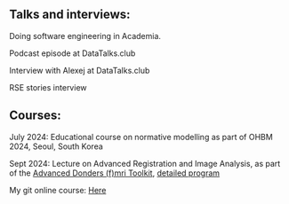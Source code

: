 ## Talks and interviews:

Doing software engineering in Academia.

Podcast episode at DataTalks.club

Interview with Alexej at DataTalks.club

RSE stories interview

## Courses:


July 2024: Educational course on normative modelling as part of OHBM 2024, Seoul, South Korea

Sept 2024: Lecture on Advanced Registration and Image Analysis, as part of the [Advanced Donders (f)mri Toolkit](https://www.ru.nl/en/donders-institute/agenda/donders-advanced-fmri-toolkit), [detailed program](https://acrobat.adobe.com/id/urn:aaid:sc:EU:5519304d-1601-4eba-82db-36a080f68166)


My git online course: [Here](https://git-course.netlify.app/)




